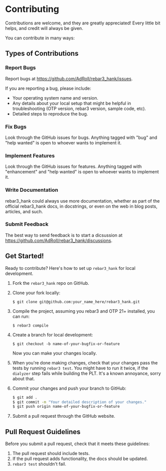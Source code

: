 # Contributing

Contributions are welcome, and they are greatly appreciated! Every little bit
helps, and credit will always be given.

You can contribute in many ways:

Types of Contributions
----------------------

### Report Bugs

Report bugs at https://github.com/AdRoll/rebar3_hank/issues.

If you are reporting a bug, please include:

* Your operating system name and version.
* Any details about your local setup that might be helpful in troubleshooting (OTP version, rebar3 version, sample code, etc).
* Detailed steps to reproduce the bug.

### Fix Bugs

Look through the GitHub issues for bugs. Anything tagged with "bug" and "help
wanted" is open to whoever wants to implement it.

### Implement Features

Look through the GitHub issues for features. Anything tagged with "enhancement"
and "help wanted" is open to whoever wants to implement it.

### Write Documentation

rebar3_hank could always use more documentation, whether as part of the
official rebar3_hank docs, in docstrings, or even on the web in blog posts,
articles, and such.

### Submit Feedback

The best way to send feedback is to start a dicsussion at https://github.com/AdRoll/rebar3_hank/discussions.

Get Started!
------------

Ready to contribute? Here's how to set up `rebar3_hank` for local development.

1. Fork the `rebar3_hank` repo on GitHub.

2. Clone your fork locally:

    `$ git clone git@github.com:your_name_here/rebar3_hank.git`

3. Compile the project, assuming you rebar3 and OTP 21+ installed, you can run:

    `$ rebar3 compile`

4. Create a branch for local development:

    `$ git checkout -b name-of-your-bugfix-or-feature`

   Now you can make your changes locally.

5. When you're done making changes, check that your changes pass the tests by running `rebar3 test`. You might have to run it twice, if the `dialyzer` step fails while building the PLT. It's a known annoyance, sorry about that.

6. Commit your changes and push your branch to GitHub:

    ```bash
    $ git add .
    $ git commit -m "Your detailed description of your changes."
    $ git push origin name-of-your-bugfix-or-feature
    ```

7. Submit a pull request through the GitHub website.

Pull Request Guidelines
-----------------------

Before you submit a pull request, check that it meets these guidelines:

1. The pull request should include tests.
2. If the pull request adds functionality, the docs should be updated.
3. `rebar3 test` shouldn't fail.
